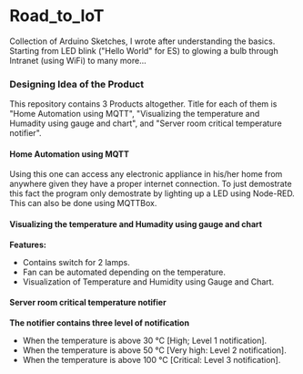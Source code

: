 # Road_to_IoT
Collection of Arduino Sketches, I wrote after understanding the basics. Starting from LED blink ("Hello World" for ES) to glowing a bulb through Intranet (using WiFi) to many more...

### Designing Idea of the Product

This repository contains 3 Products altogether. Title for each of them is "Home Automation using MQTT", "Visualizing the temperature and Humadity using gauge and chart", and "Server room critical temperature notifier".

#### Home Automation using MQTT

Using this one can access any electronic appliance in his/her home from anywhere given they have a proper internet connection. To just demostrate this fact the program only demostrate by lighting up a LED using Node-RED. This can also be done using MQTTBox. 

#### Visualizing the temperature and Humadity using gauge and chart

**Features:**
* Contains switch for 2 lamps.
* Fan can be automated depending on the temperature.
* Visualization of Temperature and Humidity using Gauge and Chart.

#### Server room critical temperature notifier

**The notifier contains three level of notification**

* When the temperature is above 30 °C [High; Level 1 notification].
* When the temperature is above 50 °C [Very high: Level 2 notification].
* When the temperature is above 100 °C [Critical: Level 3 notification].

